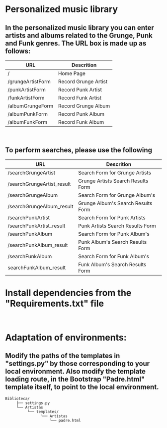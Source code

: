 # Personalized music library

## In the personalized music library you can enter artists and albums related to the Grunge, Punk and Funk genres. The URL box is made up as follows:

| URL                    | Descrition           |
| ---------------------- | ---------------------| 
| /                      | Home Page            |
| /grungeArtistForm      | Record Grunge Artist |
| /punkArtistForm        | Record Punk Artist   |
| /funkArtistForm        | Record Funk Artist   |
| /albumGrungeForm       | Record Grunge Album  | 
| /albumPunkForm         | Record Punk Album    |
| /albumFunkForm         | Record Funk Album    |

<br />


## To perform searches, please use the following

| URL                        | Descrition                         |
| -------------------------- | -----------------------------------| 
| /searchGrungeArtist        | Search Form for Grunge Artists     |
| /searchGrungeArtist_result | Grunge Artists Search Results Form |
| /searchGrungeAlbum         | Search Form for Grunge Album's     |
| /searchGrungeAlbum_result  | Grunge Album's Search Results Form |
| /searchPunkArtist          | Search Form for Punk Artists       | 
| /searchPunkArtist_result   | Punk Artists Search Results Form   |
| /searchPunkAlbum           | Search Form for Punk Album's       |
| /searchPunkAlbum_result    | Punk Album's Search Results Form   |
| /searchFunkAlbum           | Search Form for Funk Album's       |
|searchFunkAlbum_result      | Funk Album's Search Results Form   |


# Install dependencies from the "Requirements.txt" file

<br />

# Adaptation of environments:

## Modify the paths of the templates in "settings.py" by those corresponding to your local environment. Also modify the template loading route, in the Bootstrap "Padre.html" template itself, to point to the local environment.


```
Biblioteca/
     ├── settings.py
     └── Artistas
          └── templates/
                └── Artistas
                    └── padre.html


```